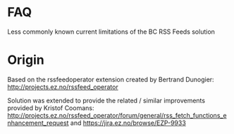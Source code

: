 FAQ
===

Less commonly known current limitations of the BC RSS Feeds solution


# Origin

Based on the rssfeedoperator extension created by Bertrand Dunogier: http://projects.ez.no/rssfeed_operator

Solution was extended to provide the related / similar improvements provided by Kristof Coomans: http://projects.ez.no/rssfeed_operator/forum/general/rss_fetch_functions_enhancement_request  and  https://jira.ez.no/browse/EZP-9933

